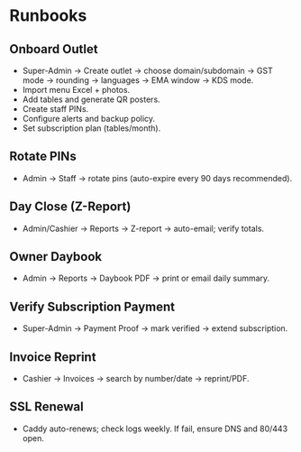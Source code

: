 # Runbooks

## Onboard Outlet
- Super-Admin → Create outlet → choose domain/subdomain → GST mode → rounding → languages → EMA window → KDS mode.
- Import menu Excel + photos.
- Add tables and generate QR posters.
- Create staff PINs.
- Configure alerts and backup policy.
- Set subscription plan (tables/month).

## Rotate PINs
- Admin → Staff → rotate pins (auto-expire every 90 days recommended).

## Day Close (Z-Report)
- Admin/Cashier → Reports → Z-report → auto-email; verify totals.

## Owner Daybook
- Admin → Reports → Daybook PDF → print or email daily summary.

## Verify Subscription Payment
- Super-Admin → Payment Proof → mark verified → extend subscription.

## Invoice Reprint
- Cashier → Invoices → search by number/date → reprint/PDF.

## SSL Renewal
- Caddy auto-renews; check logs weekly. If fail, ensure DNS and 80/443 open.
